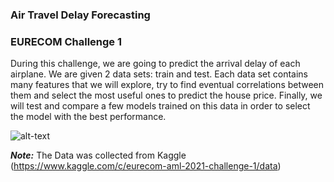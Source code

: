 ### Air Travel Delay Forecasting
### EURECOM Challenge 1 

During this challenge, we are going to predict the arrival delay of each airplane. We are given 2 data sets: train and
test. Each data set contains many features that we will explore, try to find eventual correlations between them and
select the most useful ones to predict the house price. Finally, we will test and compare a few models trained on this
data in order to select the model with the best performance.

![alt-text](https://www.insuranceneighbor.com/wp-content/uploads/sites/2939/2020/07/Plane-Takeoff-Travel-Sunset.jpg)

___Note:___ The Data was collected from Kaggle (https://www.kaggle.com/c/eurecom-aml-2021-challenge-1/data)
